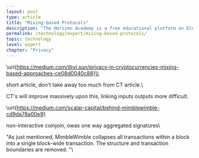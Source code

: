 ```yaml
---
layout: post
type: article
title: "Mixing-based Protocols"
description: "The Horizen Academy is a free educational platform on blockchain technology, cryptocurrency, and privacy. This chapter is is not available yet. We add content frequently, sign up for our newsletter for notifications when it's released."
permalink: /technology/expert/mixing-based-protocols/
topic: technology
level: expert
chapter: "Privacy"
---
```


\url{https://medium.com/@yi.sun/privacy-in-cryptocurrencies-mixing-based-approaches-ce08d0040c88}\\

short article, don't take away too much from CT article.\\

CT's will improve massively upon this, linking inputs outputs more difficult.

\url{https://medium.com/scalar-capital/behind-mimblewimble-cd9da78a00e9}

non-interactive coinjoin, owas one way aggregated signatures\\

"As just mentioned, MimbleWimble collapses all transactions within a block into a single block-wide transaction. The structure and transaction boundaries are removed. "\\
